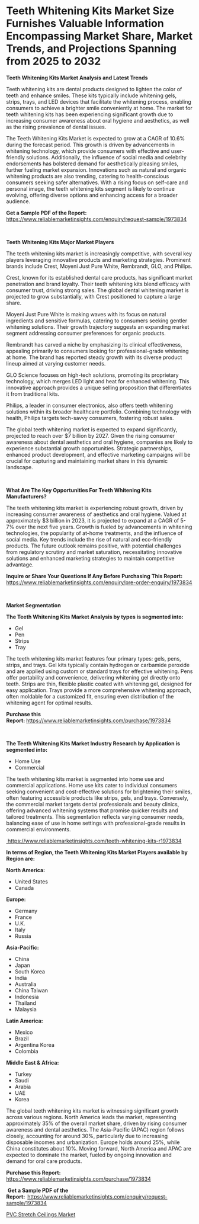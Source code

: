 <p><h1>Teeth Whitening Kits Market Size Furnishes Valuable Information Encompassing Market Share, Market Trends, and Projections Spanning from 2025 to 2032</h1></p><p><strong>Teeth Whitening Kits Market Analysis and Latest Trends</strong></p>
<p><p>Teeth whitening kits are dental products designed to lighten the color of teeth and enhance smiles. These kits typically include whitening gels, strips, trays, and LED devices that facilitate the whitening process, enabling consumers to achieve a brighter smile conveniently at home. The market for teeth whitening kits has been experiencing significant growth due to increasing consumer awareness about oral hygiene and aesthetics, as well as the rising prevalence of dental issues.</p><p>The Teeth Whitening Kits Market is expected to grow at a CAGR of 10.6% during the forecast period. This growth is driven by advancements in whitening technology, which provide consumers with effective and user-friendly solutions. Additionally, the influence of social media and celebrity endorsements has bolstered demand for aesthetically pleasing smiles, further fueling market expansion. Innovations such as natural and organic whitening products are also trending, catering to health-conscious consumers seeking safer alternatives. With a rising focus on self-care and personal image, the teeth whitening kits segment is likely to continue evolving, offering diverse options and enhancing access for a broader audience.</p></p>
<p><strong>Get a Sample PDF of the Report:&nbsp;</strong> <a href="https://www.reliablemarketinsights.com/enquiry/request-sample/1973834?utm_campaign=2282&utm_medium=2&utm_source=Github&utm_content=ia&utm_term=09022025&utm_id=teeth-whitening-kits">https://www.reliablemarketinsights.com/enquiry/request-sample/1973834</a></p>
<p>&nbsp;</p>
<p><strong>Teeth Whitening Kits Major Market Players</strong></p>
<p><p>The teeth whitening kits market is increasingly competitive, with several key players leveraging innovative products and marketing strategies. Prominent brands include Crest, Moyeni Just Pure White, Rembrandt, GLO, and Philips. </p><p>Crest, known for its established dental care products, has significant market penetration and brand loyalty. Their teeth whitening kits blend efficacy with consumer trust, driving strong sales. The global dental whitening market is projected to grow substantially, with Crest positioned to capture a large share.</p><p>Moyeni Just Pure White is making waves with its focus on natural ingredients and sensitive formulas, catering to consumers seeking gentler whitening solutions. Their growth trajectory suggests an expanding market segment addressing consumer preferences for organic products.</p><p>Rembrandt has carved a niche by emphasizing its clinical effectiveness, appealing primarily to consumers looking for professional-grade whitening at home. The brand has reported steady growth with its diverse product lineup aimed at varying customer needs.</p><p>GLO Science focuses on high-tech solutions, promoting its proprietary technology, which merges LED light and heat for enhanced whitening. This innovative approach provides a unique selling proposition that differentiates it from traditional kits.</p><p>Philips, a leader in consumer electronics, also offers teeth whitening solutions within its broader healthcare portfolio. Combining technology with health, Philips targets tech-savvy consumers, fostering robust sales.</p><p>The global teeth whitening market is expected to expand significantly, projected to reach over $7 billion by 2027. Given the rising consumer awareness about dental aesthetics and oral hygiene, companies are likely to experience substantial growth opportunities. Strategic partnerships, enhanced product development, and effective marketing campaigns will be crucial for capturing and maintaining market share in this dynamic landscape.</p></p>
<p>&nbsp;</p>
<p><strong>What Are The Key Opportunities For Teeth Whitening Kits Manufacturers?</strong></p>
<p><p>The teeth whitening kits market is experiencing robust growth, driven by increasing consumer awareness of aesthetics and oral hygiene. Valued at approximately $3 billion in 2023, it is projected to expand at a CAGR of 5-7% over the next five years. Growth is fueled by advancements in whitening technologies, the popularity of at-home treatments, and the influence of social media. Key trends include the rise of natural and eco-friendly products. The future outlook remains positive, with potential challenges from regulatory scrutiny and market saturation, necessitating innovative solutions and enhanced marketing strategies to maintain competitive advantage.</p></p>
<p><strong>Inquire or Share Your Questions If Any Before Purchasing This Report:</strong> <a href="https://www.reliablemarketinsights.com/enquiry/pre-order-enquiry/1973834?utm_campaign=2282&utm_medium=2&utm_source=Github&utm_content=ia&utm_term=09022025&utm_id=teeth-whitening-kits">https://www.reliablemarketinsights.com/enquiry/pre-order-enquiry/1973834</a></p>
<p>&nbsp;</p>
<p><strong>Market Segmentation</strong></p>
<p><strong>The Teeth Whitening Kits Market Analysis by types is segmented into:</strong></p>
<p><ul><li>Gel</li><li>Pen</li><li>Strips</li><li>Tray</li></ul></p>
<p><p>The teeth whitening kits market features four primary types: gels, pens, strips, and trays. Gel kits typically contain hydrogen or carbamide peroxide and are applied using custom or standard trays for effective whitening. Pens offer portability and convenience, delivering whitening gel directly onto teeth. Strips are thin, flexible plastic coated with whitening gel, designed for easy application. Trays provide a more comprehensive whitening approach, often moldable for a customized fit, ensuring even distribution of the whitening agent for optimal results.</p></p>
<p><strong>Purchase this Report:&nbsp;</strong><a href="https://www.reliablemarketinsights.com/purchase/1973834?utm_campaign=2282&utm_medium=2&utm_source=Github&utm_content=ia&utm_term=09022025&utm_id=teeth-whitening-kits">https://www.reliablemarketinsights.com/purchase/1973834</a></p>
<p>&nbsp;</p>
<p><strong>The Teeth Whitening Kits Market Industry Research by Application is segmented into:</strong></p>
<p><ul><li>Home Use</li><li>Commercial</li></ul></p>
<p><p>The teeth whitening kits market is segmented into home use and commercial applications. Home use kits cater to individual consumers seeking convenient and cost-effective solutions for brightening their smiles, often featuring accessible products like strips, gels, and trays. Conversely, the commercial market targets dental professionals and beauty clinics, offering advanced whitening systems that promise quicker results and tailored treatments. This segmentation reflects varying consumer needs, balancing ease of use in home settings with professional-grade results in commercial environments.</p></p>
<p><a href="https://www.reliablemarketinsights.com/teeth-whitening-kits-r1973834?utm_campaign=2282&utm_medium=2&utm_source=Github&utm_content=ia&utm_term=09022025&utm_id=teeth-whitening-kits">&nbsp;https://www.reliablemarketinsights.com/teeth-whitening-kits-r1973834</a></p>
<p><strong>In terms of Region, the Teeth Whitening Kits Market Players available by Region are:</strong></p>
<p>
    <p> <strong> North America: </strong>
        <ul>
            <li>United States</li>
            <li>Canada</li>
        </ul>
        </p> 
    <p> <strong> Europe: </strong>
        <ul>
            <li>Germany</li>
            <li>France</li>
            <li>U.K.</li>
            <li>Italy</li>
            <li>Russia</li>
        </ul>
        </p> 
    <p> <strong> Asia-Pacific: </strong>
        <ul>
            <li>China</li>
            <li>Japan</li>
            <li>South Korea</li>
            <li>India</li>
            <li>Australia</li>
            <li>China Taiwan</li>
            <li>Indonesia</li>
            <li>Thailand</li>
            <li>Malaysia</li>
        </ul>
        </p> 
    <p> <strong> Latin America: </strong>
        <ul>
            <li>Mexico</li>
            <li>Brazil</li>
            <li>Argentina Korea</li>
            <li>Colombia</li>
        </ul>
        </p> 
    <p> <strong> Middle East & Africa: </strong>
        <ul>
            <li>Turkey</li>
            <li>Saudi</li>
            <li>Arabia</li>
            <li>UAE</li>
            <li>Korea</li>
        </ul>
    </p>
    </p>
<p><p>The global teeth whitening kits market is witnessing significant growth across various regions. North America leads the market, representing approximately 35% of the overall market share, driven by rising consumer awareness and dental aesthetics. The Asia-Pacific (APAC) region follows closely, accounting for around 30%, particularly due to increasing disposable incomes and urbanization. Europe holds around 25%, while China constitutes about 10%. Moving forward, North America and APAC are expected to dominate the market, fueled by ongoing innovation and demand for oral care products.</p></p>
<p><strong>Purchase this Report: </strong><a href="https://www.reliablemarketinsights.com/purchase/1973834?utm_campaign=2282&utm_medium=2&utm_source=Github&utm_content=ia&utm_term=09022025&utm_id=teeth-whitening-kits">https://www.reliablemarketinsights.com/purchase/1973834</a></p>
<p>&nbsp;<strong>Get a Sample PDF of the Report:&nbsp;&nbsp;</strong><a href="https://www.reliablemarketinsights.com/enquiry/request-sample/1973834?utm_campaign=2282&utm_medium=2&utm_source=Github&utm_content=ia&utm_term=09022025&utm_id=teeth-whitening-kits">https://www.reliablemarketinsights.com/enquiry/request-sample/1973834</a></p>
<p><strong></strong></p>
<p><p><a href="https://github.com/sherikacas30/Market-Research-Report-List-1/blob/main/pvc-stretch-ceilings-market.md?utm_campaign=2282&utm_medium=2&utm_source=Github&utm_content=ia&utm_term=09022025&utm_id=teeth-whitening-kits">PVC Stretch Ceilings Market</a></p></p>